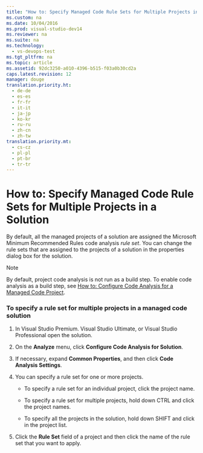 ```yaml
---
title: "How to: Specify Managed Code Rule Sets for Multiple Projects in a Solution"
ms.custom: na
ms.date: 10/04/2016
ms.prod: visual-studio-dev14
ms.reviewer: na
ms.suite: na
ms.technology: 
  - vs-devops-test
ms.tgt_pltfrm: na
ms.topic: article
ms.assetid: 92dc3250-a010-4396-b515-f03a0b30cd2a
caps.latest.revision: 12
manager: douge
translation.priority.ht: 
  - de-de
  - es-es
  - fr-fr
  - it-it
  - ja-jp
  - ko-kr
  - ru-ru
  - zh-cn
  - zh-tw
translation.priority.mt: 
  - cs-cz
  - pl-pl
  - pt-br
  - tr-tr
---
```

# How to: Specify Managed Code Rule Sets for Multiple Projects in a Solution
By default, all the managed projects of a solution are assigned the Microsoft Minimum Recommended Rules code analysis *rule set*. You can change the rule sets that are assigned to the projects of a solution in the properties dialog box for the solution.  
  
> [!NOTE]
>  By default, project code analysis is not run as a build step. To enable code analysis as a build step, see [How to: Configure Code Analysis for a Managed Code Project](../VS_IDE/How-to--Configure-Code-Analysis-for-a-Managed-Code-Project.md).  
  
### To specify a rule set for multiple projects in a managed code  solution  
  
1.  In Visual Studio Premium. Visual Studio Ultimate, or Visual Studio Professional open the solution.  
  
2.  On the **Analyze** menu, click **Configure Code Analysis for Solution**.  
  
3.  If necessary, expand **Common Properties**, and then click **Code Analysis Settings**.  
  
4.  You can specify a rule set for one or more projects.  
  
    -   To specify a rule set for an individual project, click the project name.  
  
    -   To specify a rule set for multiple projects, hold down CTRL and click the project names.  
  
    -   To specify all the projects in the solution, hold down SHIFT and click in the project list.  
  
5.  Click the **Rule Set** field of a project and then click the name of the rule set that you want to apply.